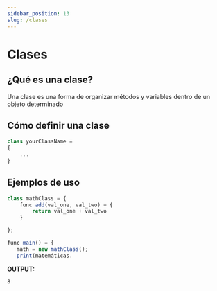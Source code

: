 ```yaml
---
sidebar_position: 13
slug: /clases
---
```


# Clases

## ¿Qué es una clase?

Una clase es una forma de organizar métodos y variables dentro de un objeto determinado

## Cómo definir una clase

```jsx
class yourClassName =
{
    ...
}
```

## Ejemplos de uso

```jsx
class mathClass = {
    func add(val_one, val_two) = {
        return val_one + val_two
    }

};

func main() = {
   math = new mathClass();
   print(matemáticas.
```

**OUTPUT:**

```
8
```
